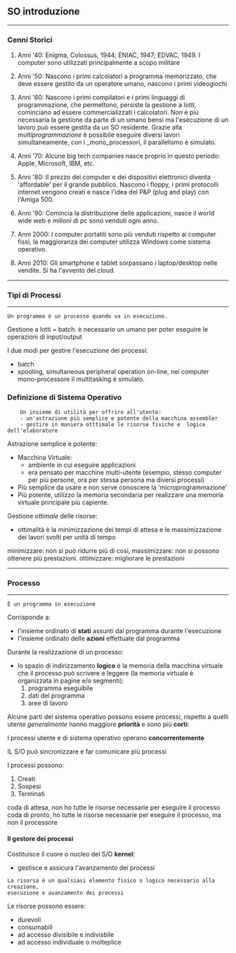 ## SO introduzione

---

### Cenni Storici

1. Anni '40:
	Enigma, Colossus, 1944; ENIAC, 1947; EDVAC, 1949. I computer sono
	utilizzati principalmente a scopo militare

2. Anni '50:
	Nascono i primi calcolatori a programma memorizzato,
	che deve essere gestito da un operatore umano, nascono i primi 
	videogiochi

3. Anni '60:
	Nascono i primi compilatori e i primi linguaggi di programmazione,
	che permettono, persiste la gestione a _lotti_, cominciano 
	ad essere commercializzati i calcolatori. Non è più necessaria 
	la gestione da parte di un umano bensì ma l'esecuzione di un lavoro può 
	essere gestita da un SO residente.
	Grazie alla *multiprogrammazione* è possibile eseguire diversi lavori
	simultaneamente, con i _mono_processori, il parallelismo è simulato.

4. Anni '70:
	Alcune big tech companies nasce proprio in questo periodo:
	Apple, Microsoft, IBM, etc.

5. Anni '80:
	Il prezzo dei computer e dei dispositivi elettronici diventa 
	'affordable' per il grande pubblico.
	Nascono i floppy, i primi protocolli internet vengono creati e nasce
	l'idea del P&P (plug and play) con l'Amiga 500.

6. Anni '90:
	Comincia la distribuzione delle applicazioni, nasce il world wide web 
	e *milioni* di pc sono venduti ogni anno.

7. Anni 2000:
	I computer portatili sono più venduti rispetto ai computer fissi,
	la maggioranza dei computer utilizza Windows come sistema operativo.

8. Anni 2010:
	Gli smartphone e tablet sorpassano i laptop/desktop nelle vendite.
	Si ha l'avvento del cloud.                                    

---

### Tipi di Processi

---

```
Un programma è un processo quando va in esecuzione. 
```

Gestione a lotti = batch. è necessario un umano per poter eseguire le operazioni di input/output

I due modi per gestire l'esecuzione dei processi:

- batch 
- spooling, simultaneous peripheral operation on-line, nei computer
	    mono-processore il multitasking è simulato.

### Definizione di Sistema Operativo

``` 
	Un insieme di utilità per offrire all'utente:
	- un'astrazione più semplice e potente della macchina assembler
	- gestire in maniera otttimale le risorse fisiche e  logice dell'elaboratore
```

Astrazione semplice e potente:
- Macchina Virtuale:
	- ambiente in cui eseguire applicazioni
	- era pensato per macchine multi-utente (esempio, stesso computer per 
		più persone, ora per stessa persona ma diversi processi)
- Più semplice da usare e non serve conoscere la 'microprogrammazione'
- Più potente, utilizzo la memoria secondaria per realizzare una memoria
		virtuale principale più capiente.

Gestione _ottimale_ delle risorse:
- ottimalità è la minimizzazione dei tempi di attesa e le
	massimizzazione dei lavori svolti per unità di tempo

minimizzare: non si può ridurre più di così,
massimizzare: non si possono ottenere più prestazioni.
ottimizzare: migliorare le prestazioni


---

### Processo

---

```
È un programma in esecuzione
```

Corrisponde a: 

- l'insieme ordinato di **stati** assunti dal programma durante l'esecuzione
- l'insieme ordinato delle **azioni** effettuate dal programma

Durante la realizzazione di un processo:
- lo spazio di indirizzamento **logico** è la memoria della macchina virtuale che
	il processo può scrivere e leggere (la memoria virtuale è organizzata
	in pagine e/o segmenti):
	1. programma eseguibile
	2. dati del programma
	3. aree di lavoro

Alcune parti del sistema operativo possono essere processi, rispetto a quelli 
utente _generalmente_ hanno maggiore **priorità** e sono più **corti**:

I processi utente e di sistema operativo operano **concorrentemente**

IL S/O può sincronizzare e far comunicare più processi

I processi possono:
1. Creati
2. Sospesi
3. Terminati


coda di attesa, non ho tutte le risorse necessarie per eseguire il processo
coda di pronto, ho tutte le risorse necessarie per eseguire il processo, ma non
il processore

#### Il gestore dei processi
Costituisce il cuore o nucleo del S/O **kernel**:
- gestisce e assicura l'avanzamento dei processi


```
La risorsa è un qualsiasi elemento fisico o logico necessario alla creazione,
esecuzione e avanzamento dei processi
```

Le risorse possono essere:

- durevoli
- consumabili
- ad accesso divisibile e indivisbile
- ad accesso individuale o molteplice
